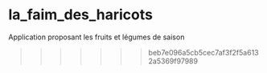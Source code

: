 # la_faim_des_haricots
Application proposant les fruits et légumes de saison
>>>>>>> beb7e096a5cb5cec7af3f2f5a6132a5369f97989
